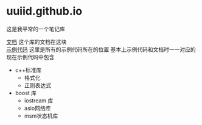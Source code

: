 # uuiid.github.io

这是我平常的一个笔记库

[文档](/docs) 这个库的文档在这块  
[示例代码](/source) 这里是所有的示例代码所在的位置
基本上示例代码和文档时一一对应的
现在示例代码中包含
- c++标准库
  - 格式化
  - 正则表达式
- boost 库
  - iostream 库
  - asio网络库
  - msm状态机库

